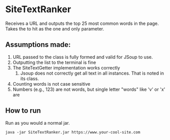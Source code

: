 # SiteTextRanker

Receives a URL and outputs the top 25 most common words in the page. Takes the to hit as the one and only parameter.

## Assumptions made:

1. URL passed to the class is fully formed and valid for JSoup to use.
1. Outputting the list to the terminal is fine
1. The SiteTextGetter implementation works correctly
   1. Jsoup does not correctly get all text in all instances. That is noted in its class.
1. Counting words is not case sensitive
1. Numbers (e.g., 123) are not words, but single letter "words" like 'v' or 'x' are

## How to run

Run as you would a normal jar.

`java -jar SiteTextRanker.jar https://www.your-cool-site.com`